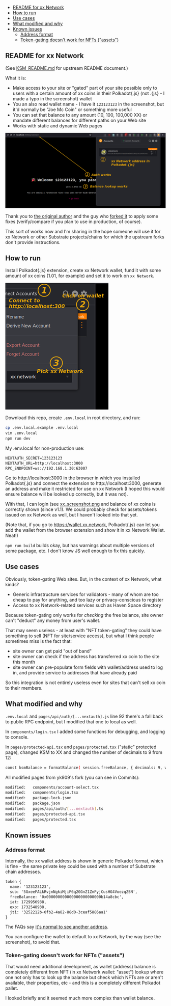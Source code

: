 - [README for xx Network](#readme-for-xx-network)
- [How to run](#how-to-run)
- [Use cases](#use-cases)
- [What modified and why](#what-modified-and-why)
- [Known issues](#known-issues)
  - [Address format](#address-format)
  - [Token-gating doesn't work for NFTs ("assets")](#token-gating-doesnt-work-for-nfts-assets)


## README for xx Network

(See [KSM_README.md](./KSM_README.md) for upstream README document.)

What it is:
- Make access to your site or "gated" part of your site possible only to users with a certain amount of xx coins in their Polkadot{.js} (not .{js} - I made a typo in the screenshot) wallet
- You an also read wallet name - I have it `123123123` in the screenshot, but it'd normally be "Joe Mc Coin" or something more useful
- You can set that balance to any amount (10, 100, 100,000 XX) or mandate different balances for different paths on your Web site
- Works with static and dynamic Web pages

![Token-gated xx coin site](xx_screenshot.png)

Thank you to [the original author](https://polkadot.study/tutorials/tokengated-polkadot-next-js/intro) and the guy who [forked it](https://github.com/yk909/polkadot-js-tokengated-website/) to apply some fixes (verify/compare if you plan to use in production, of course).

This sort of works now and I'm sharing in the hope someone will use it for xx Network or other Substrate projects/chains for which the upstream forks don't provide instructions. 

## How to run

Install Polkadot{.js} extension, create xx Network wallet, fund it with some amount of xx coins (1.01, for example) and set it to work on `xx Network`.

![xx_polkadot_extension.png](./xx_polkadot_extension.png)

Download this repo, create `.env.local` in root directory, and run:

```sh
cp .env.local.example .env.local
vim .env.local
npm run dev
```

My .env.local for non-production use:

```raw
NEXTAUTH_SECRET=123123123
NEXTAUTH_URL=http://localhost:3000
RPC_ENDPOINT=ws://192.168.1.30:63007
```

Go to http://localhost:3000 in the browser in which you installed Polkadot{.js} and connect the extension to http://localhost:3000, generate an address and make it restricted for use on xx Network (I hoped this would ensure balance will be looked up correctly, but it was not).

With that, I can login (see [xx_screenshot.png](./xx_screenshot.png) and balance of xx coins is correctly shown (since v1.1). We could probably check for assets/tokens issued on xx Network as well, but I haven't looked into that yet.

(Note that, if you go to https://wallet.xx.network, Polkadot{.js} can let you add the wallet from the browser extension and show it in xx Network Wallet. Neat!)

`npm run build` builds okay, but has warnings about multiple versions of some package, etc. I don't know JS well enough to fix this quickly.

## Use cases

Obviously, token-gating Web sites. But, in the context of xx Network, what kinds?

- Generic infrastructure services for validators - many of whom are too cheap to pay for anything, and too lazy or privacy-conscious to register
- Access to xx Network-related services such as Haven Space directory

Because token-gating only works for *checking* the free balance, site owner can't "deduct" any money from user's wallet. 

That may seem useless - at least with "NFT token-gating" they could have something to sell (NFT for site/service access), but what I think people sometimes miss is the fact that:

- site owner can get paid "out of band"
- site owner can check if the address has transferred xx coin to the site this month 
- site owner can pre-populate form fields with wallet/address used to log in, and provide service to addresses that have already paid

So this integration is not entirely useless even for sites that can't sell xx coin to their members.

## What modified and why

`.env.local` and `pages/api/auth/[...nextauth].js` line 92 there's a fall back to public RPC endpoint, but I modified that one to local as well. 

In `components/login.tsx` I added some functions for debugging, and logging to console.

In `pages/protected-api.tsx` and `pages/protected.tsx` ("static" protected page), changed KSM to XX and changed the number of decimals to 9 from 12:
```sh
const ksmBalance = formatBalance( session.freeBalance, { decimals: 9, withSi: true, withUnit: 'XX' } )
```
All modified pages from yk909's fork (you can see in Commits):

```sh
modified:   components/account-select.tsx
modified:   components/login.tsx
modified:   package-lock.json
modified:   package.json
modified:   pages/api/auth/[...nextauth].ts
modified:   pages/protected-api.tsx
modified:   pages/protected.tsx
```

## Known issues

### Address format

Internally, the xx wallet address is shown in generic Polkadot format, which is fine - the same private key could be used with a number of Substrate chain addresses.

```raw
token {
  name: '123123123',
  sub: '5GxeeFALkRvjnNgkiMjiP6q2GGnZ1ZmFyjCusHG4VoezqZSN',
  freeBalance: '0x000000000000000000000000b14a8cbc',
  iat: 1729956938,
  exp: 1732548938,
  jti: '3252212b-0fb2-4a82-88d0-3ceaf5886aa1'
}
```

The FAQs say [it's normal to see another address](https://polkadot.js.org/docs/keyring/FAQ#my-pair-address-does-not-match-with-my-chain).

You can configure the wallet to default to xx Network, by the way (see the screenshot), to avoid that.

### Token-gating doesn't work for NFTs ("assets")

That would need additional development, as wallet (address) balance is completely different from NFT (in xx Network wallet: "asset") lookup where one not only has to look up the balance but check which NFTs are or aren't available, their properties, etc - and this is a completely different Polkadot pallet.

I looked briefly and it seemed much more complex than wallet balance.
